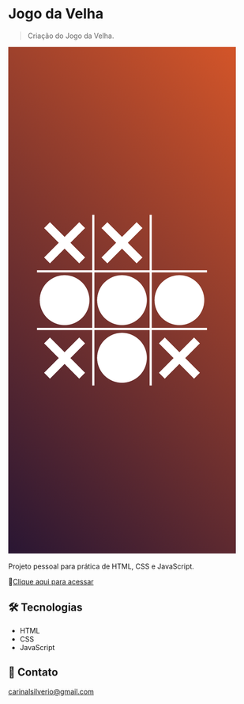 # Jogo da Velha
>Criação do Jogo da Velha.

![preview](/github/preview.png)

Projeto pessoal para prática de HTML, CSS e JavaScript.

🔗[Clique aqui para acessar](https://carinalsilverio.github.io/jogo-da-velha/)


## 🛠️ Tecnologias
- HTML
- CSS
- JavaScript


## 📧 Contato
carinalsilverio@gmail.com
